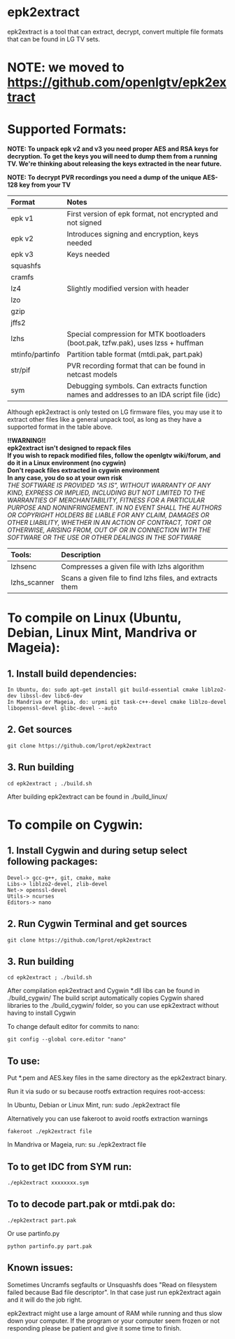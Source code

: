epk2extract
===========
epk2extract is a tool that can extract, decrypt, convert multiple file formats that can be found in LG TV sets.

# NOTE: we moved to https://github.com/openlgtv/epk2extract

Supported Formats:
===========================================
**NOTE: To unpack epk v2 and v3 you need proper AES and RSA keys for decryption. To get the keys you will need to dump them from a running TV. We're thinking about releasing the keys extracted in the near future.**

**NOTE: To decrypt PVR recordings you need a dump of the unique AES-128 key from your TV**

| Format	| Notes
| :-----	| :-----
| epk v1	| First version of epk format, not encrypted and not signed
| epk v2	| Introduces signing and encryption, keys needed
| epk v3   	| Keys needed
| squashfs	| 
| cramfs	| 
| lz4		| Slightly modified version with header
| lzo		| 
| gzip		| 
| jffs2		| 
| lzhs		| Special compression for MTK bootloaders (boot.pak, tzfw.pak), uses lzss + huffman
| mtinfo/partinfo |  Partition table format (mtdi.pak, part.pak)
| str/pif	| PVR recording format that can be found in netcast models
| sym		| Debugging symbols. Can extracts function names and addresses to an IDA script file (idc)

Although epk2extract is only tested on LG firmware files, you may use it to extract other files like a general unpack tool, as long as they have a supported format in the table above.

**!!WARNING!!**<br>
**epk2extract isn't designed to repack files**<br>
**If you wish to repack modified files, follow the openlgtv wiki/forum, and do it in a Linux environment (no cygwin)**<br>
**Don't repack files extracted in cygwin environment**<br>
**In any case, you do so at your own risk**<br>
*THE SOFTWARE IS PROVIDED "AS IS", WITHOUT WARRANTY OF ANY KIND,
EXPRESS OR IMPLIED, INCLUDING BUT NOT LIMITED TO THE WARRANTIES
OF MERCHANTABILITY, FITNESS FOR A PARTICULAR PURPOSE AND
NONINFRINGEMENT. IN NO EVENT SHALL THE AUTHORS OR COPYRIGHT
HOLDERS BE LIABLE FOR ANY CLAIM, DAMAGES OR OTHER LIABILITY,
WHETHER IN AN ACTION OF CONTRACT, TORT OR OTHERWISE, ARISING
FROM, OUT OF OR IN CONNECTION WITH THE SOFTWARE OR THE USE OR
OTHER DEALINGS IN THE SOFTWARE*

| Tools:	| Description
| :----		| :----
| lzhsenc	| Compresses a given file with lzhs algorithm
| lzhs_scanner	| Scans a given file to find lzhs files, and extracts them


To compile on Linux (Ubuntu, Debian, Linux Mint, Mandriva or Mageia):
===========================================

## 1. Install build dependencies:

    In Ubuntu, do: sudo apt-get install git build-essential cmake liblzo2-dev libssl-dev libc6-dev
    In Mandriva or Mageia, do: urpmi git task-c++-devel cmake liblzo-devel libopenssl-devel glibc-devel --auto

## 2. Get sources

    git clone https://github.com/lprot/epk2extract

## 3. Run building

    cd epk2extract ; ./build.sh

After building epk2extract can be found in ./build_linux/ 


To compile on Cygwin:
=====================

## 1. Install Cygwin and during setup select following packages:

    Devel-> gcc-g++, git, cmake, make
    Libs-> liblzo2-devel, zlib-devel
    Net-> openssl-devel
    Utils-> ncurses
    Editors-> nano

## 2. Run Cygwin Terminal and get sources

    git clone https://github.com/lprot/epk2extract

## 3. Run building

    cd epk2extract ; ./build.sh

After compilation epk2extract and Cygwin *.dll libs can be found in ./build_cygwin/
The build script automatically copies Cygwin shared libraries to the ./build_cygwin/ folder, so you can use epk2extract without having to install Cygwin

To change default editor for commits to nano:
	
	git config --global core.editor "nano"

## To use:

Put *.pem and AES.key files in the same directory as the epk2extract binary.

Run it via sudo or su because rootfs extraction requires root-access:

In Ubuntu, Debian or Linux Mint, run:
    sudo ./epk2extract file

Alternatively you can use fakeroot to avoid rootfs extraction warnings

    fakeroot ./epk2extract file

In Mandriva or Mageia, run:
    su
    ./epk2extract file

## To to get IDC from SYM run:

    ./epk2extract xxxxxxxx.sym
    
## To to decode part.pak or mtdi.pak do:

    ./epk2extract part.pak

Or use partinfo.py

    python partinfo.py part.pak

## Known issues:
Sometimes Uncramfs segfaults or Unsquashfs does "Read on filesystem failed because Bad file descriptor".
In that case just run epk2extract again and it will do the job right.

epk2extract might use a large amount of RAM while running and thus slow down your computer.
If the program or your computer seem frozen or not responding please be patient and give it some time to finish.
